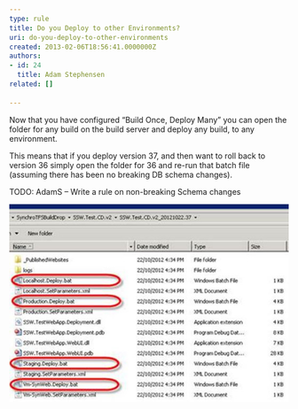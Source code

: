 ```yaml
---
type: rule
title: Do you Deploy to other Environments?
uri: do-you-deploy-to-other-environments
created: 2013-02-06T18:56:41.0000000Z
authors:
- id: 24
  title: Adam Stephensen
related: []

---
```


Now that you have configured “Build Once, Deploy Many” you can open the folder for any build on the build server and deploy any build, to any environment.
 
This means that if you deploy version 37, and then want to roll back to version 36 simply open the folder for 36 and re-run that batch file (assuming there has been no breaking DB schema changes).

TODO: AdamS – Write a rule on non-breaking Schema changes

![To deploy to staging and production, open the appropriate drops folder and execute the correct batch file from the drops folder](deploy-other-environments.jpg)
